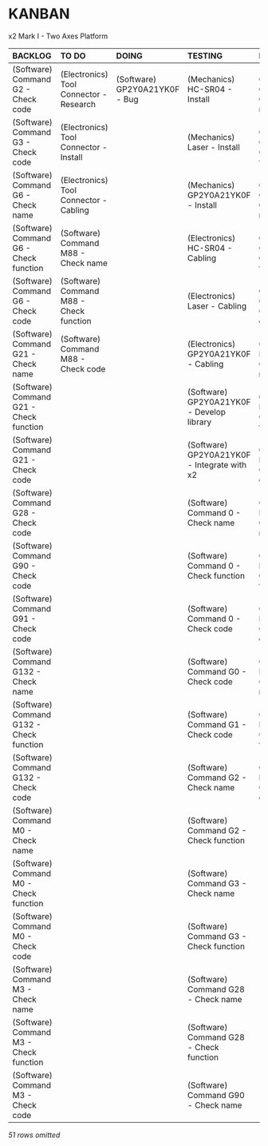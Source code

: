 # KANBAN
x2 Mark I - Two Axes Platform

|**BACKLOG**                                                                                        |**TO DO**                              |**DOING**                    |**TESTING**                                |**DONE**                               |
|:--------------------------------------------------------------------------------------------------|:--------------------------------------|:----------------------------|:------------------------------------------|:--------------------------------------|
|(Software) Command G2 - Check code                                                                 |(Electronics) Tool Connector - Research|(Software) GP2Y0A21YK0F - Bug|(Mechanics) HC-SR04 - Install              |(Software) Command G0 - Check name     |
|(Software) Command G3 - Check code                                                                 |(Electronics) Tool Connector - Install |                             |(Mechanics) Laser - Install                |(Software) Command G0 - Check function |
|(Software) Command G6 - Check name                                                                 |(Electronics) Tool Connector - Cabling |                             |(Mechanics) GP2Y0A21YK0F - Install         |(Software) Command G1 - Check name     |
|(Software) Command G6 - Check function                                                             |(Software) Command M88 - Check name    |                             |(Electronics) HC-SR04 - Cabling            |(Software) Command G1 - Check function |
|(Software) Command G6 - Check code                                                                 |(Software) Command M88 - Check function|                             |(Electronics) Laser - Cabling              |(Software) Command G1 - Check code     |
|(Software) Command G21 - Check name                                                                |(Software) Command M88 - Check code    |                             |(Electronics) GP2Y0A21YK0F - Cabling       |(Software) Command M0 - Check name     |
|(Software) Command G21 - Check function                                                            |                                       |                             |(Software) GP2Y0A21YK0F - Develop library  |(Software) Command M0 - Check function |
|(Software) Command G21 - Check code                                                                |                                       |                             |(Software) GP2Y0A21YK0F - Integrate with x2|(Software) Command M0 - Check code     |
|(Software) Command G28 - Check code                                                                |                                       |                             |(Software) Command 0 - Check name          |(Software) Command M17 - Check name    |
|(Software) Command G90 - Check code                                                                |                                       |                             |(Software) Command 0 - Check function      |(Software) Command M17 - Check function|
|(Software) Command G91 - Check code                                                                |                                       |                             |(Software) Command 0 - Check code          |(Software) Command M17 - Check code    |
|(Software) Command G132 - Check name                                                               |                                       |                             |(Software) Command G0 - Check code         |(Software) Command M18 - Check name    |
|(Software) Command G132 - Check function                                                           |                                       |                             |(Software) Command G1 - Check code         |(Software) Command M18 - Check function|
|(Software) Command G132 - Check code                                                               |                                       |                             |(Software) Command G2 - Check name         |(Software) Command M18 - Check code    |
|(Software) Command M0 - Check name                                                                 |                                       |                             |(Software) Command G2 - Check function     |                                       |
|(Software) Command M0 - Check function                                                             |                                       |                             |(Software) Command G3 - Check name         |                                       |
|(Software) Command M0 - Check code                                                                 |                                       |                             |(Software) Command G3 - Check function     |                                       |
|(Software) Command M3 - Check name                                                                 |                                       |                             |(Software) Command G28 - Check name        |                                       |
|(Software) Command M3 - Check function                                                             |                                       |                             |(Software) Command G28 - Check function    |                                       |
|(Software) Command M3 - Check code                                                                 |                                       |                             |(Software) Command G90 - Check name        |                                       |
*51 rows omitted*

